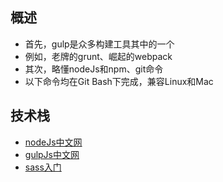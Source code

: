 ## 概述
- 首先，gulp是众多构建工具其中的一个
- 例如，老牌的grunt、崛起的webpack
- 其次，略懂nodeJs和npm、git命令
- 以下命令均在Git Bash下完成，兼容Linux和Mac

## 技术栈
- [nodeJs中文网](http://nodejs.cn/)
- [gulpJs中文网](http://www.gulpjs.com.cn/)
- [sass入门](http://www.w3cplus.com/sassguide/)
